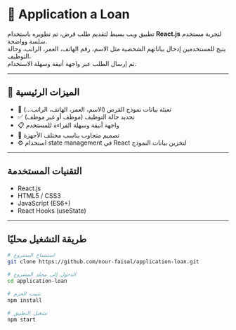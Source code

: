 # 🏦 Application a Loan

تطبيق ويب بسيط لتقديم طلب قرض، تم تطويره باستخدام **React.js** لتجربة مستخدم سلسة وواضحة.  
يتيح للمستخدمين إدخال بياناتهم الشخصية مثل الاسم، رقم الهاتف، العمر، الراتب، وحالة التوظيف،  
ثم إرسال الطلب عبر واجهة أنيقة وسهلة الاستخدام.

---

## 🚀 **الميزات الرئيسية**
- 🧾 تعبئة بيانات نموذج القرض (الاسم، العمر، الهاتف، الراتب...)  
- ✅ تحديد حالة التوظيف (موظف أو غير موظف)  
- 📋 واجهة أنيقة وسهلة القراءة للمستخدم  
- 📱 تصميم متجاوب يناسب مختلف الأجهزة  
- ⚙️ استخدام state management في React لتخزين بيانات النموذج  

---

##  **التقنيات المستخدمة**
- React.js  
- HTML5 / CSS3  
- JavaScript (ES6+)  
- React Hooks (useState)  

---

##  **طريقة التشغيل محليًا**
```bash
# استنساخ المشروع
git clone https://github.com/nour-faisal/application-loan.git

# الدخول إلى مجلد المشروع
cd application-loan

# تثبيت الحزم
npm install

# تشغيل التطبيق
npm start
